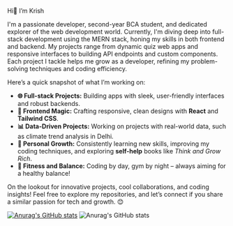 Hi👋 I’m Krish 

I'm a passionate developer, second-year BCA student, and dedicated explorer of the web development world. Currently, I'm diving deep into full-stack development using the MERN stack, honing my skills in both frontend and backend. My projects range from dynamic quiz web apps and responsive interfaces to building API endpoints and custom components. Each project I tackle helps me grow as a developer, refining my problem-solving techniques and coding efficiency.

Here’s a quick snapshot of what I’m working on:

- **🌐 Full-stack Projects:** Building apps with sleek, user-friendly interfaces and robust backends.</br>
- **🎨 Frontend Magic:** Crafting responsive, clean designs with **React** and **Tailwind CSS**.</br>
- **📊 Data-Driven Projects:** Working on projects with real-world data, such as climate trend analysis in Delhi.</br>
- **🚀 Personal Growth:** Consistently learning new skills, improving my coding techniques, and exploring **self-help** books like *Think and Grow Rich*.</br>
- **💪 Fitness and Balance:** Coding by day, gym by night – always aiming for a healthy balance!</br>

On the lookout for innovative projects, cool collaborations, and coding insights! Feel free to explore my repositories, and let’s connect if you share a similar passion for tech and growth. 😊

[![Anurag's GitHub stats](https://github-readme-stats.vercel.app/api?username=KrishDevCrafting)](https://github.com/KrishDevCrafting/github-readme-stats)
![Anurag's GitHub stats](https://github-readme-stats.vercel.app/api?username=KrishDevCrafting&show=reviews,discussions_started,discussions_answered,prs_merged,prs_merged_percentage)
